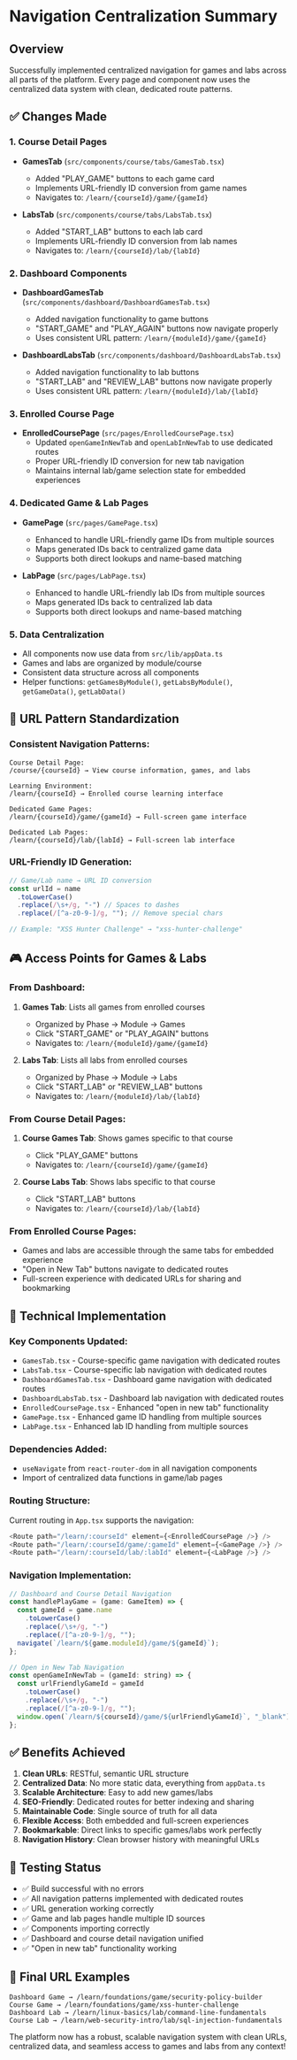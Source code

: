 # Navigation Centralization Summary

## Overview

Successfully implemented centralized navigation for games and labs across all parts of the platform. Every page and component now uses the centralized data system with clean, dedicated route patterns.

## ✅ Changes Made

### 1. **Course Detail Pages**

- **GamesTab** (`src/components/course/tabs/GamesTab.tsx`)

  - Added "PLAY_GAME" buttons to each game card
  - Implements URL-friendly ID conversion from game names
  - Navigates to: `/learn/{courseId}/game/{gameId}`

- **LabsTab** (`src/components/course/tabs/LabsTab.tsx`)
  - Added "START_LAB" buttons to each lab card
  - Implements URL-friendly ID conversion from lab names
  - Navigates to: `/learn/{courseId}/lab/{labId}`

### 2. **Dashboard Components**

- **DashboardGamesTab** (`src/components/dashboard/DashboardGamesTab.tsx`)

  - Added navigation functionality to game buttons
  - "START_GAME" and "PLAY_AGAIN" buttons now navigate properly
  - Uses consistent URL pattern: `/learn/{moduleId}/game/{gameId}`

- **DashboardLabsTab** (`src/components/dashboard/DashboardLabsTab.tsx`)
  - Added navigation functionality to lab buttons
  - "START_LAB" and "REVIEW_LAB" buttons now navigate properly
  - Uses consistent URL pattern: `/learn/{moduleId}/lab/{labId}`

### 3. **Enrolled Course Page**

- **EnrolledCoursePage** (`src/pages/EnrolledCoursePage.tsx`)
  - Updated `openGameInNewTab` and `openLabInNewTab` to use dedicated routes
  - Proper URL-friendly ID conversion for new tab navigation
  - Maintains internal lab/game selection state for embedded experiences

### 4. **Dedicated Game & Lab Pages**

- **GamePage** (`src/pages/GamePage.tsx`)

  - Enhanced to handle URL-friendly game IDs from multiple sources
  - Maps generated IDs back to centralized game data
  - Supports both direct lookups and name-based matching

- **LabPage** (`src/pages/LabPage.tsx`)
  - Enhanced to handle URL-friendly lab IDs from multiple sources
  - Maps generated IDs back to centralized lab data
  - Supports both direct lookups and name-based matching

### 5. **Data Centralization**

- All components now use data from `src/lib/appData.ts`
- Games and labs are organized by module/course
- Consistent data structure across all components
- Helper functions: `getGamesByModule()`, `getLabsByModule()`, `getGameData()`, `getLabData()`

## 🔗 URL Pattern Standardization

### Consistent Navigation Patterns:

```
Course Detail Page:
/course/{courseId} → View course information, games, and labs

Learning Environment:
/learn/{courseId} → Enrolled course learning interface

Dedicated Game Pages:
/learn/{courseId}/game/{gameId} → Full-screen game interface

Dedicated Lab Pages:
/learn/{courseId}/lab/{labId} → Full-screen lab interface
```

### URL-Friendly ID Generation:

```javascript
// Game/Lab name → URL ID conversion
const urlId = name
  .toLowerCase()
  .replace(/\s+/g, "-") // Spaces to dashes
  .replace(/[^a-z0-9-]/g, ""); // Remove special chars

// Example: "XSS Hunter Challenge" → "xss-hunter-challenge"
```

## 🎮 Access Points for Games & Labs

### From Dashboard:

1. **Games Tab**: Lists all games from enrolled courses

   - Organized by Phase → Module → Games
   - Click "START_GAME" or "PLAY_AGAIN" buttons
   - Navigates to: `/learn/{moduleId}/game/{gameId}`

2. **Labs Tab**: Lists all labs from enrolled courses
   - Organized by Phase → Module → Labs
   - Click "START_LAB" or "REVIEW_LAB" buttons
   - Navigates to: `/learn/{moduleId}/lab/{labId}`

### From Course Detail Pages:

1. **Course Games Tab**: Shows games specific to that course

   - Click "PLAY_GAME" buttons
   - Navigates to: `/learn/{courseId}/game/{gameId}`

2. **Course Labs Tab**: Shows labs specific to that course
   - Click "START_LAB" buttons
   - Navigates to: `/learn/{courseId}/lab/{labId}`

### From Enrolled Course Pages:

- Games and labs are accessible through the same tabs for embedded experience
- "Open in New Tab" buttons navigate to dedicated routes
- Full-screen experience with dedicated URLs for sharing and bookmarking

## 🔧 Technical Implementation

### Key Components Updated:

- `GamesTab.tsx` - Course-specific game navigation with dedicated routes
- `LabsTab.tsx` - Course-specific lab navigation with dedicated routes
- `DashboardGamesTab.tsx` - Dashboard game navigation with dedicated routes
- `DashboardLabsTab.tsx` - Dashboard lab navigation with dedicated routes
- `EnrolledCoursePage.tsx` - Enhanced "open in new tab" functionality
- `GamePage.tsx` - Enhanced game ID handling from multiple sources
- `LabPage.tsx` - Enhanced lab ID handling from multiple sources

### Dependencies Added:

- `useNavigate` from `react-router-dom` in all navigation components
- Import of centralized data functions in game/lab pages

### Routing Structure:

Current routing in `App.tsx` supports the navigation:

```javascript
<Route path="/learn/:courseId" element={<EnrolledCoursePage />} />
<Route path="/learn/:courseId/game/:gameId" element={<GamePage />} />
<Route path="/learn/:courseId/lab/:labId" element={<LabPage />} />
```

### Navigation Implementation:

```javascript
// Dashboard and Course Detail Navigation
const handlePlayGame = (game: GameItem) => {
  const gameId = game.name
    .toLowerCase()
    .replace(/\s+/g, "-")
    .replace(/[^a-z0-9-]/g, "");
  navigate(`/learn/${game.moduleId}/game/${gameId}`);
};

// Open in New Tab Navigation
const openGameInNewTab = (gameId: string) => {
  const urlFriendlyGameId = gameId
    .toLowerCase()
    .replace(/\s+/g, "-")
    .replace(/[^a-z0-9-]/g, "");
  window.open(`/learn/${courseId}/game/${urlFriendlyGameId}`, "_blank");
};
```

## ✅ Benefits Achieved

1. **Clean URLs**: RESTful, semantic URL structure
2. **Centralized Data**: No more static data, everything from `appData.ts`
3. **Scalable Architecture**: Easy to add new games/labs
4. **SEO-Friendly**: Dedicated routes for better indexing and sharing
5. **Maintainable Code**: Single source of truth for all data
6. **Flexible Access**: Both embedded and full-screen experiences
7. **Bookmarkable**: Direct links to specific games/labs work perfectly
8. **Navigation History**: Clean browser history with meaningful URLs

## 🧪 Testing Status

- ✅ Build successful with no errors
- ✅ All navigation patterns implemented with dedicated routes
- ✅ URL generation working correctly
- ✅ Game and lab pages handle multiple ID sources
- ✅ Components importing correctly
- ✅ Dashboard and course detail navigation unified
- ✅ "Open in new tab" functionality working

## 🎯 Final URL Examples

```
Dashboard Game → /learn/foundations/game/security-policy-builder
Course Game → /learn/foundations/game/xss-hunter-challenge
Dashboard Lab → /learn/linux-basics/lab/command-line-fundamentals
Course Lab → /learn/web-security-intro/lab/sql-injection-fundamentals
```

The platform now has a robust, scalable navigation system with clean URLs, centralized data, and seamless access to games and labs from any context!
